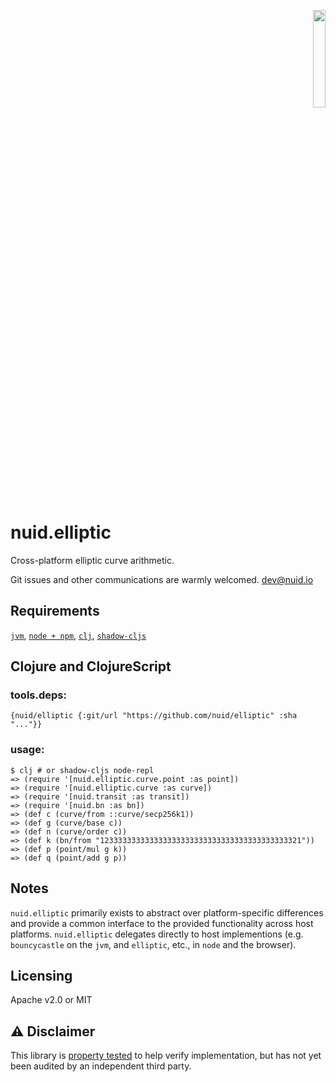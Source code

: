 <p align="right"><a href="https://nuid.io"><img src="https://nuid.io/svg/logo.svg" width="20%"></a></p>

# nuid.elliptic

Cross-platform elliptic curve arithmetic.

Git issues and other communications are warmly welcomed. [dev@nuid.io](mailto:dev@nuid.io)

## Requirements

[`jvm`](https://www.java.com/en/download/), [`node + npm`](https://nodejs.org/en/download/), [`clj`](https://clojure.org/guides/getting_started), [`shadow-cljs`](https://shadow-cljs.github.io/docs/UsersGuide.html#_installation)

## Clojure and ClojureScript

### tools.deps:

`{nuid/elliptic {:git/url "https://github.com/nuid/elliptic" :sha "..."}}`

### usage:

```
$ clj # or shadow-cljs node-repl
=> (require '[nuid.elliptic.curve.point :as point])
=> (require '[nuid.elliptic.curve :as curve])
=> (require '[nuid.transit :as transit])
=> (require '[nuid.bn :as bn])
=> (def c (curve/from ::curve/secp256k1))
=> (def g (curve/base c))
=> (def n (curve/order c))
=> (def k (bn/from "123333333333333333333333333333333333333333321"))
=> (def p (point/mul g k))
=> (def q (point/add g p))
```

## Notes

`nuid.elliptic` primarily exists to abstract over platform-specific differences
and provide a common interface to the provided functionality across host
platforms. `nuid.elliptic` delegates directly to host implementions (e.g.
`bouncycastle` on the `jvm`, and `elliptic`, etc., in `node` and the browser).

## Licensing

Apache v2.0 or MIT

## ⚠️  Disclaimer

This library is [property tested](https://github.com/clojure/test.check#testcheck)
to help verify implementation, but has not yet been audited by an independent
third party.
